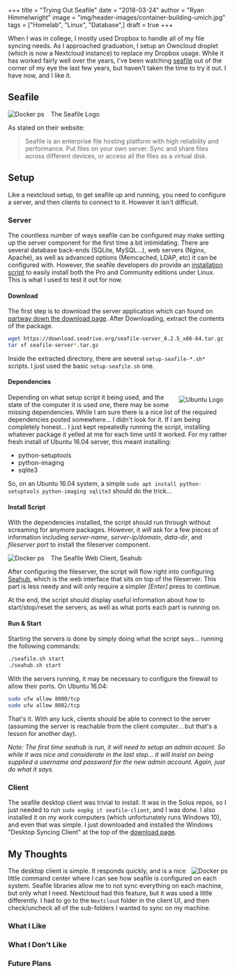 +++
title  = "Trying Out Seafile"
date   = "2018-03-24"
author = "Ryan Himmelwright"
image  = "img/header-images/container-building-umich.jpg"
tags   = ["Homelab", "Linux", "Database",]
draft  = true
+++

When I was in college, I mostly used Dropbox to handle all of my file syncing
needs. As I approached graduation, I setup an Owncloud droplet (which is now a
Nextcloud instance) to replace my Dropbox usage. While it has worked fairly well
over the years, I've been watching [seafile](https://www.seafile.com/en/home/)
out of the corner of my eye the last few years, but haven't taken the time to
try it out. I have now, and I like it.


<!--more-->

## Seafile

<a href="../../img/posts/trying-out-seafile/seafilelogo.png"><img src="../../img/posts/trying-out-seafile/seafilelogo.png" style="max-width: 95%; float: left; margin: 0px 15px 0px 0px;" alt="Docker ps" /></a>
<div class="caption">The Seafile Logo</div>

As stated on their website:

>Seafile is an enterprise file hosting platform with high reliability and
>performance. Put files on your own server. Sync and share files across
>different devices, or access all the files as a virtual disk.


## Setup

Like a nextcloud setup, to get seafile up and running, you need to configure a
server, and then clients to connect to it. However it isn't difficult.

### Server

The countless number of ways seafile can be configured may make setting up the
server component for the first time a bit intimidating. There are several
database back-ends (SQLite, MySQL...), web servers (Nginx, Apache), as well as
advanced options (Memcached, LDAP, etc) it can be configured with. However, the
seafile developers *do* provide an [installation
script](https://github.com/haiwen/seafile-server-installer) to easily install
both the Pro and Community editions under Linux. This is what I used to test it
out for now. 

#### Download

The first step is to download the server application which can found on [partway
down the download page](https://www.seafile.com/en/download/#server). After
Downloading, extract the contents of the package.

``` bash
wget https://download.seadrive.org/seafile-server_6.2.5_x86-64.tar.gz
tar xf seafile-server*.tar.gz
```

Inside the extracted directory, there are several `setup-seafile-*.sh*` scripts.
I just used the basic `setup-seafile.sh` one.

#### Dependencies

<a href="../../img/posts/trying-out-seafile/ubuntu-logo.jpg"><img
src="../../img/posts/trying-out-seafile/ubuntu-logo.jpg" style="max-width:
100%; float: right; margin: 5px 10px 10px 10px;" alt="Ubuntu Logo" /></a>

Depending on what setup script it being used, and the state of the computer it
is used one, there may be some missing dependencies. While I am sure there is a
nice list of the required dependencies posted somewhere... I didn't look for it.
If I am being completely honest... I just kept repeatedly running the script,
installing whatever package it yelled at me for each time until it worked. For
my rather fresh install of Ubuntu 16.04 server, this meant installing:

- python-setuptools
- python-imaging
- sqlite3

So, on an Ubuntu 16.04 system, a simple `sudo apt install python-setuptools
python-imaging sqlite3` should do the trick...

#### Install Script

With the dependencies installed, the script should run through without screaming
for anymore packages. However, it *will* ask for a few pieces of information
including *server-name*, *server-ip/domain*, *data-dir*, and *fileserver port*
to install the fileserver component.

<a href="../../img/posts/trying-out-seafile/seahub-web.png"><img src="../../img/posts/trying-out-seafile/seahub-web.png" style="max-width: 100%; float: left; margin: 0px 15px 0px 0px;" alt="Docker ps" /></a>
<div class="caption">The Seafile Web Client, Seahub</div>

After configuring the fileserver, the script will flow right into configuring
[Seahub](https://github.com/haiwen/seahub), which is the web interface that sits
on top of the fileserver. This part is less needy and will only require a
simpler *[Enter]* press to continue.

At the end, the script should display useful information about how to
start/stop/reset the servers, as well as what ports each part is running on.

#### Run & Start



Starting the servers is done by simply doing what the script says... running the
following commands:

``` bash
./seafile.sh start
./seahub.sh start
```

With the servers running, it may be necessary to configure the firewall to allow
their ports. On Ubuntu 16.04:

``` bash
sudo ufw allow 8000/tcp
sudo ufw allow 8082/tcp
```

That's it. With any luck, clients should be able to connect to the server
(assuming the server is reachable from the client computer... but that's a
lesson for another day).

*Note: The first time seahub is run, it will need to setup an admin acount. So
while it was nice and considerate in the last step... it will insist on being
supplied a username and password for the new admin account. Again, just do what
it says.*



### Client

The seafile desktop client was trivial to install. It was in the Solus repos, so
I just needed to run `sudo eopkg it seafile-client`, and I was done. I also
installed it on my work computers (which unfortunately runs Windows 10), and
even that was simple. I just downloaded and installed the Windows "Desktop
Syncing Client" at the top of the [download
page](https://www.seafile.com/en/download/).


## My Thoughts
<a href="../../img/posts/trying-out-seafile/seafile-client.png"><img
src="../../img/posts/trying-out-seafile/seafile-client.png" style="max-width:
100%; float: right; margin: 0px 0px 0px 0px;" alt="Docker ps" /></a>


The desktop client is simple. It responds quickly, and is a nice
little command center where I can see how seafile is configured on each system.
Seafile libraries allow me to not sync everything on each machine, but only what
I need. Nextcloud had this feature, but it was used a little differently. I had
to go to the `Nextcloud` folder in the client UI, and then check/uncheck all of
the sub-folders I wanted to sync on my machine.

### What I Like



### What I Don't Like

### Future Plans

